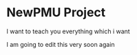 # NewPMU Project

I want to teach you everything which i want 

I am going to edit this very soon again
